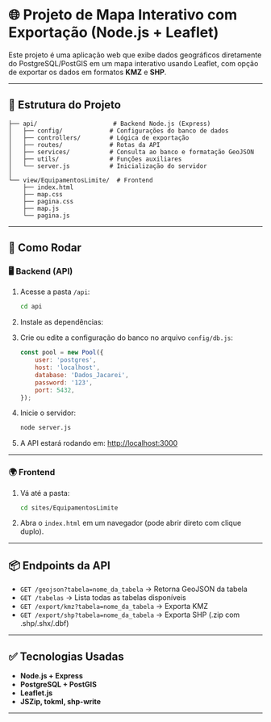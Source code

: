 # 🌐 Projeto de Mapa Interativo com Exportação (Node.js + Leaflet)

Este projeto é uma aplicação web que exibe dados geográficos diretamente do PostgreSQL/PostGIS em um mapa interativo usando Leaflet, com opção de exportar os dados em formatos **KMZ** e **SHP**.

---

## 📁 Estrutura do Projeto

```
├── api/                     # Backend Node.js (Express)
│   ├── config/             # Configurações do banco de dados
│   ├── controllers/        # Lógica de exportação
│   ├── routes/             # Rotas da API
│   ├── services/           # Consulta ao banco e formatação GeoJSON
│   ├── utils/              # Funções auxiliares
│   └── server.js           # Inicialização do servidor
│
└── view/EquipamentosLimite/  # Frontend
    ├── index.html
    ├── map.css
    ├── pagina.css
    ├── map.js
    └── pagina.js
```

---

## 🚀 Como Rodar

### 🖥️ Backend (API)

1. Acesse a pasta `/api`:
   ```bash
   cd api
   ```

2. Instale as dependências:

3. Crie ou edite a configuração do banco no arquivo `config/db.js`:
   ```js
   const pool = new Pool({
       user: 'postgres',
       host: 'localhost',
       database: 'Dados_Jacarei',
       password: '123',
       port: 5432,
   });
   ```

4. Inicie o servidor:
   ```bash
   node server.js
   ```

5. A API estará rodando em: [http://localhost:3000](http://localhost:3000)

---

### 🌍 Frontend

1. Vá até a pasta:
   ```bash
   cd sites/EquipamentosLimite
   ```

2. Abra o `index.html` em um navegador (pode abrir direto com clique duplo).

---

## 📦 Endpoints da API

- `GET /geojson?tabela=nome_da_tabela` → Retorna GeoJSON da tabela
- `GET /tabelas` → Lista todas as tabelas disponíveis
- `GET /export/kmz?tabela=nome_da_tabela` → Exporta KMZ
- `GET /export/shp?tabela=nome_da_tabela` → Exporta SHP (.zip com .shp/.shx/.dbf)

---

## ✅ Tecnologias Usadas

- **Node.js + Express**
- **PostgreSQL + PostGIS**
- **Leaflet.js**
- **JSZip, tokml, shp-write**

---


